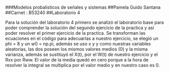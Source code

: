 ###Modelos probalisticos de señales y sistemas
##Pamela Guido Santana
##Carnet : B53240
##Laboratorio 4

Para la solución del laboratorio 4 primero se analizó el laboratorio base para poder comprender la solución del segundo ejercicio de la practica y así poder resolver el primer ejercicio de la practica. Se transforman las ecuaciones en el código para adecuarlas a nuestro ejercicio, se elegió un phi = 8 y un w0 = np.pi, además se uso x y y como nuestras variables aleatorias, las dos poseen los mismos valores medios (0) y la misma varianza, además se sustituyó el X(t), por el W(t) de nuestro ejercicio y el Rxx por Rww.
El valor de la media quedó en cero porque a la hora de resolver la integral se multiplica por el valor medio y en nuestro caso es 0. 

